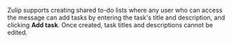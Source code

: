 Zulip supports creating shared to-do lists where any user who can access the
message can add tasks by entering the task's title and description, and clicking
**Add task**. Once created, task titles and descriptions cannot be edited.
